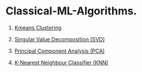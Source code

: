 # Classical-ML-Algorithms.

1. [Kmeans Clustering](https://github.com/Thehunk1206/Classical-ML-Algorithms/blob/master/Kmeans/)

2. [Singular Value Decomposition (SVD)](https://github.com/Thehunk1206/Classical-ML-Algorithms/blob/master/SVD/)

3. [Principal Component Analysis (PCA)](https://github.com/Thehunk1206/Classical-ML-Algorithms/tree/master/PCA)

4. [K-Nearest Neighbour Classifier (KNN)](https://github.com/Thehunk1206/Classical-ML-Algorithms/tree/master/KNN) 
